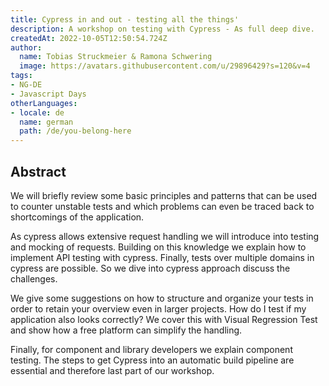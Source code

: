 ```yaml
---
title: Cypress in and out - testing all the things'
description: A workshop on testing with Cypress - As full deep dive.
createdAt: 2022-10-05T12:50:54.724Z
author:
  name: Tobias Struckmeier & Ramona Schwering
  image: https://avatars.githubusercontent.com/u/29896429?s=120&v=4
tags:
- NG-DE
- Javascript Days
otherLanguages:
- locale: de
  name: german
  path: /de/you-belong-here
---
```


## Abstract

We will briefly review some basic principles and patterns that can be used to counter unstable tests and 
which problems can even be traced back to shortcomings of the application.

As cypress allows extensive request handling we will introduce into testing and mocking of requests. Building on this 
knowledge we explain how to implement API testing with cypress. Finally, tests over multiple domains in cypress 
are possible. So we dive into cypress approach discuss the challenges.

We give some suggestions on how to structure and organize your tests in order to retain your overview even in larger 
projects. How do I test if my application also looks correctly? We cover this with Visual Regression Test and show 
how a free platform can simplify the handling.

Finally, for component and library developers we explain component testing. The steps to get Cypress into an 
automatic build pipeline are essential and therefore last part of our workshop.
